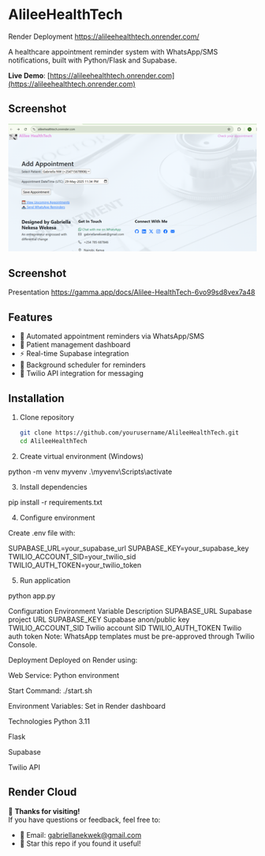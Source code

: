 # AlileeHealthTech

Render Deployment https://alileehealthtech.onrender.com/

A healthcare appointment reminder system with WhatsApp/SMS notifications, built with Python/Flask and Supabase.

**Live Demo**: [https://alileehealthtech.onrender.com](https://alileehealthtech.onrender.com)

## Screenshot
![Alilee HealthTech Dashboard](static/images/dashboard.png)

## Screenshot
Presentation  https://gamma.app/docs/Alilee-HealthTech-6vo99sd8vex7a48


## Features
- 📅 Automated appointment reminders via WhatsApp/SMS
- 🏥 Patient management dashboard
- ⚡ Real-time Supabase integration
- 🔔 Background scheduler for reminders
- 📱 Twilio API integration for messaging

## Installation
1. Clone repository
   ```bash
   git clone https://github.com/yourusername/AlileeHealthTech.git
   cd AlileeHealthTech

2. Create virtual environment (Windows)

python -m venv myvenv
.\myvenv\Scripts\activate

3. Install dependencies

pip install -r requirements.txt

4. Configure environment

Create .env file with:


SUPABASE_URL=your_supabase_url
SUPABASE_KEY=your_supabase_key
TWILIO_ACCOUNT_SID=your_twilio_sid
TWILIO_AUTH_TOKEN=your_twilio_token

5. Run application

python app.py

 
Configuration
Environment Variable	Description
SUPABASE_URL	        Supabase project URL
SUPABASE_KEY	        Supabase anon/public key
TWILIO_ACCOUNT_SID  	Twilio account SID
TWILIO_AUTH_TOKEN	    Twilio auth token
Note: WhatsApp templates must be pre-approved through Twilio Console.

Deployment
Deployed on Render using:

Web Service: Python environment

Start Command: ./start.sh

Environment Variables: Set in Render dashboard

Technologies
Python 3.11

Flask

Supabase

Twilio API

Render Cloud
---

🙌 **Thanks for visiting!**  
If you have questions or feedback, feel free to:  
- 📧 Email: [gabriellanekwek@gmail.com](mailto:gabriellanekwek@gmail.com)  
- 🌟 Star this repo if you found it useful!  